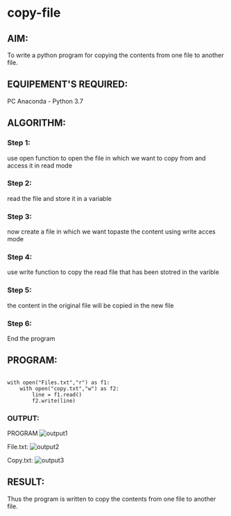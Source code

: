 # copy-file
## AIM:
To write a python program for copying the contents from one file to another file.
## EQUIPEMENT'S REQUIRED: 
PC
Anaconda - Python 3.7
## ALGORITHM: 
### Step 1:
use open function to open the file in which we want to copy from and access it in read mode
### Step 2: 
 read the file and store it in a variable
### Step 3: 
now create a file in which we want topaste the content using write acces mode
### Step 4:  
use write function to copy the read file that has been stotred in the varible
### Step 5: 
the content in the original file will be copied in the new file
### Step 6: 
End the program
## PROGRAM:
```

with open("Files.txt","r") as f1:
    with open("copy.txt","w") as f2:
        line = f1.read()
        f2.write(line)
```



### OUTPUT:
PROGRAM
![output1](https://github.com/ILAIYADEEPAN/copy-file/assets/147473334/39b431cf-6162-4500-8529-0f72292b4c9d)


File.txt:
![output2](https://github.com/ILAIYADEEPAN/copy-file/assets/147473334/8fc00094-807a-4a5e-b452-49b097cd7dfc)

Copy.txt:
![output3](https://github.com/ILAIYADEEPAN/copy-file/assets/147473334/a0fa2974-6c1b-4167-9f6f-05ee29db3dd5)


## RESULT:
Thus the program is written to copy the contents from one file to another file.
